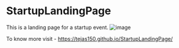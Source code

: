 # StartupLandingPage

This is a landing page for a startup event.
![image](https://user-images.githubusercontent.com/54750457/120107646-7a317100-c17f-11eb-86a9-f5b828b7499c.png)

To know more visit - https://tejas150.github.io/StartupLandingPage/
